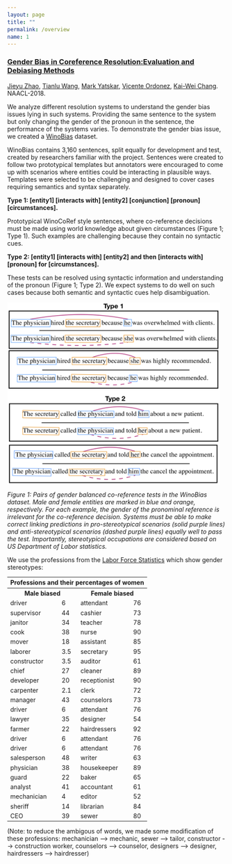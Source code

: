 ```yaml
---
layout: page
title: ""
permalink: /overview
name: 1
---
```



### [Gender Bias in Coreference Resolution:Evaluation and Debiasing Methods](https://arxiv.org/abs/1804.06876) ###

[Jieyu Zhao](http://jyzhao.net/), [Tianlu Wang](http://www.cs.virginia.edu/~tw8cb/), 
[Mark Yatskar](https://homes.cs.washington.edu/~my89/), [Vicente Ordonez](http://www.cs.virginia.edu/~vicente/), 
[Kai-Wei Chang](http://www.cs.virginia.edu/~kc2wc/). NAACL-2018. 

We analyze different resolution systems to understand the gender bias issues lying in such systems. Providing the same sentence to the system but only changing the gender of the pronoun in the sentence, the performance of the systems varies. To demonstrate the gender bias issue, we created a [WinoBias](WinoBias/wino/data/) dataset. 

WinoBias contains 3,160 sentences, split equally for development and test, created by researchers familiar with the project. Sentences were created to follow two prototypical templates but annotators were encouraged to come up with scenarios where entities could be interacting in plausible ways. Templates were selected to be challenging and designed to cover cases requiring semantics and syntax separately. 

**Type 1: [entity1] [interacts with] [entity2] [conjunction] [pronoun] [circumstances].**

Prototypical WinoCoRef style sentences, where co-reference decisions must be made using world knowledge about given circumstances (Figure 1; Type 1). Such examples are challenging because they contain no syntactic cues.

**Type 2: [entity1] [interacts with] [entity2] and then [interacts with] [pronoun] for [circumstances].**

These tests can be resolved using syntactic information and understanding of the pronoun (Figure 1; Type 2). We expect systems to do well on such cases because both semantic and syntactic cues help disambiguation.

<!-- ![wino](/images/coref_bias.jpg) -->
<img align="center"  src="images/coref_bias.jpg" width="490" height="420">

*Figure 1: Pairs of gender balanced co-reference tests in the WinoBias dataset. Male and female entities are marked in blue and orange, respectively. For each example, the gender of the pronominal reference is irrelevant for the co-reference decision. Systems must be able to make correct linking predictions in pro-stereotypical scenarios (solid purple lines) and anti-stereotypical scenarios (dashed purple lines) equally well to pass the test. Importantly, stereotypical occupations are considered based on US Department of Labor statistics.*

We use the professions from the [Labor Force Statistics](https://www.bls.gov/cps/cpsaat11.htm) which show gender stereotypes:
<table>
    <tr>
        <th colspan="4">Professions and their percentages of women</th>
    </tr>
    <tr>
        <th colspan="2">Male biased</th>
        <th colspan="2">Female biased</th>
    </tr>
    <tr>
        <td>driver</td>
        <td>6</td>
        <td>attendant</td>
        <td>76</td>
    </tr>
    <tr>
        <td>supervisor</td>
        <td>44</td>
        <td>cashier</td>
        <td>73</td>
    </tr>
    <tr>
        <td>janitor</td>
        <td>34</td>
        <td>teacher</td>
        <td>78</td>
    </tr>
    <tr>
        <td>cook</td>
        <td>38</td>
        <td>nurse</td>
        <td>90</td>
    </tr>
    <tr>
        <td>mover</td>
        <td>18</td>
        <td>assistant</td>
        <td>85</td>
    </tr>
    <tr>
        <td>laborer</td>
        <td>3.5</td>
        <td>secretary</td>
        <td>95</td>
    </tr>
    <tr>
        <td>constructor</td>
        <td>3.5</td>
        <td>auditor</td>
        <td>61</td>
    </tr>
    <tr>
        <td>chief</td>
        <td>27</td>
        <td>cleaner</td>
        <td>89</td>
    </tr>
    <tr>
        <td>developer</td>
        <td>20</td>
        <td>receptionist</td>
        <td>90</td>
    </tr>
    <tr>
        <td>carpenter</td>
        <td>2.1</td>
        <td>clerk</td>
        <td>72</td>
    </tr>
    <tr>
        <td>manager</td>
        <td>43</td>
        <td>counselors</td>
        <td>73</td>
    </tr>
    <tr>
        <td>driver</td>
        <td>6</td>
        <td>attendant</td>
        <td>76</td>
    </tr>
    <tr>
        <td>lawyer</td>
        <td>35</td>
        <td>designer</td>
        <td>54</td>
    </tr>
    <tr>
        <td>farmer</td>
        <td>22</td>
        <td>hairdressers</td>
        <td>92</td>
    </tr>
    <tr>
        <td>driver</td>
        <td>6</td>
        <td>attendant</td>
        <td>76</td>
    </tr>
    <tr>
        <td>driver</td>
        <td>6</td>
        <td>attendant</td>
        <td>76</td>
    </tr>
    <tr>
        <td>salesperson</td>
        <td>48</td>
        <td>writer</td>
        <td>63</td>
    </tr>
    <tr>
        <td>physician</td>
        <td>38</td>
        <td>housekeeper</td>
        <td>89</td>
    </tr>
    <tr>
        <td>guard</td>
        <td>22</td>
        <td>baker</td>
        <td>65</td>
    </tr>
    <tr>
        <td>analyst</td>
        <td>41</td>
        <td>accountant</td>
        <td>61</td>
    </tr>
    <tr>
        <td>mechanician</td>
        <td>4</td>
        <td>editor</td>
        <td>52</td>
    </tr>
    <tr>
        <td>sheriff</td>
        <td>14</td>
        <td>librarian</td>
        <td>84</td>
    </tr>
    <tr>
        <td>CEO</td>
        <td>39</td>
        <td>sewer</td>
        <td>80</td>
    </tr>
</table>
(Note: to reduce the ambigous of words, we made some modification of these professions: mechanician --> mechanic, sewer --> tailor, constructor --> construction worker, counselors --> counselor, designers --> designer, hairdressers --> hairdresser)








